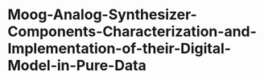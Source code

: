 # Moog-Analog-Synthesizer-Components-Characterization-and-Implementation-of-their-Digital-Model-in-Pure-Data
